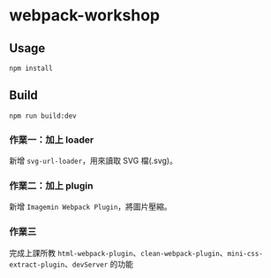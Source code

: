 # webpack-workshop

## Usage
```
npm install
```

## Build
```
npm run build:dev
```

### 作業一：加上 loader
新增 `svg-url-loader`，用來讀取 SVG 檔(.svg)。

### 作業二：加上 plugin
新增 `Imagemin Webpack Plugin`，將圖片壓縮。

### 作業三
完成上課所教 `html-webpack-plugin`、`clean-webpack-plugin`、`mini-css-extract-plugin`、`devServer` 的功能

